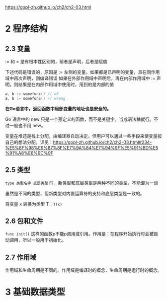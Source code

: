https://gopl-zh.github.io/ch2/ch2-03.html


# 2 程序结构

## 2.3 变量

:= 和 = 是有根本性区别的，前者是声明，后者是赋值

下述代码是错误的，原因是 := 左侧的变量，如果都是已声明的变量，且在同作用域中再次声明，则编译错误
如果在外部作用域中声明后，再在内部作用域中 := 声明，则结果是在内部作用域中使用时，用到的是内部的值
```go
a, b := somefunc() // ok
a, b := somefunc() // wrong
```

**在Go语言中，返回函数中局部变量的地址也是安全的。**

Go 语言中的 new 只是一个预定义的函数，而不是关键字。当成语法糖就行。不过一般也不用 new。

变量在堆还是栈上分配，由编译器自动决定。但用户可以通过一些手段来使变量按自己的想法分配。详见：https://gopl-zh.github.io/ch2/ch2-03.html#234-%E5%8F%98%E9%87%8F%E7%9A%84%E7%94%9F%E5%91%BD%E5%91%A8%E6%9C%9F


## 2.5 类型

`type 类型名字 底层类型` 时，新类型和底层类型是两种不同的类型，不能混为一谈

虽然是不同的类型，但新类型对内置运算符的支持和底层类型是一致的。

将变量 x 转换为类型 T：`T(x)`

## 2.6 包和文件

`func init()` 这样的函数p不能p调用或引用。作用是：在程序开始执行时会被自动调用，所以一般用于初始化。

## 2.7 作用域

作用域和生命周期是不同的。作用域是编译时的概念，生命周期是运行时的概念。

# 3 基础数据类型
